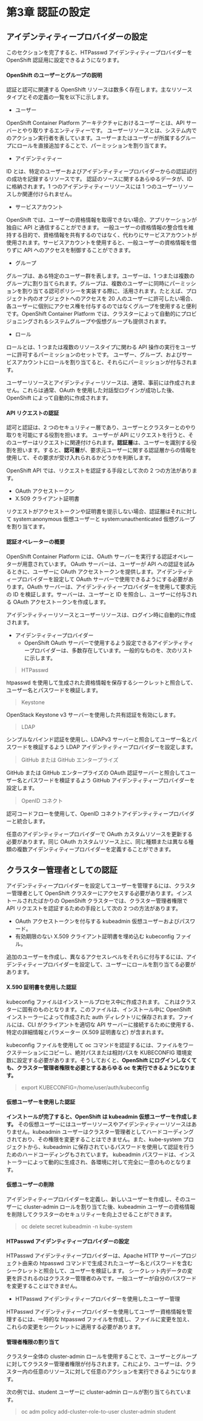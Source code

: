 # 第3章 認証の設定

## アイデンティティープロバイダーの設定

このセクションを完了すると、HTPasswd アイデンティティープロバイダーを OpenShift 認証用に設定できるようになります。 


#### OpenShift のユーザーとグループの説明

認証と認可に関連する OpenShift リソースは数多く存在します。主なリソースタイプとその定義の一覧を以下に示します。

- ユーザー

OpenShift Container Platform アーキテクチャにおけるユーザーとは、API サーバーとやり取りするエンティティーです。
ユーザーリソースとは、システム内でのアクション実行者を表しています。ユーザーまたはユーザーが所属するグループにロールを直接追加することで、パーミッションを割り当てます。 

- アイデンティティー

ID とは、特定のユーザーおよびアイデンティティープロバイダーからの認証試行の成功を記録するリソースです。
認証のソースに関するあらゆるデータが、ID に格納されます。1 つのアイデンティティーリソースには 1 つのユーザーリソースしか関連付けられません。 

- サービスアカウント

OpenShift では、ユーザーの資格情報を取得できない場合、アプリケーションが独自に API と通信することができます。
一般ユーザーの資格情報の整合性を維持する目的で、資格情報を共有するのではなく、代わりにサービスアカウントが使用されます。サービスアカウントを使用すると、一般ユーザーの資格情報を借りずに API へのアクセスを制御することができます。 

- グループ

グループは、ある特定のユーザー群を表します。ユーザーは、1 つまたは複数のグループに割り当てられます。グループは、複数のユーザーに同時にパーミッションを割り当てる認可ポリシーを実装する際に、活用されます。たとえば、プロジェクト内のオブジェクトへのアクセスを 20 人のユーザーに許可したい場合、各ユーザーに個別にアクセス権を付与するのではなくグループを使用すると便利です。OpenShift Container Platform では、クラスターによって自動的にプロビジョニングされるシステムグループや仮想グループも提供されます。 

- ロール

ロールとは、1 つまたは複数のリソースタイプに関わる API 操作の実行をユーザーに許可するパーミッションのセットです。
ユーザー、グループ、およびサービスアカウントにロールを割り当てると、それらにパーミッションが付与されます。 


ユーザーリソースとアイデンティティーリソースは、通常、事前には作成されません。これらは通常、OAuth を使用した対話型ログインが成功した後、OpenShift によって自動的に作成されます。 


#### API リクエストの認証

認可と認証は、2 つのセキュリティー層であり、ユーザーとクラスターとのやり取りを可能にする役割を担います。
ユーザーが API にリクエストを行うと、そのユーザーはリクエストに関連付けられます。**認証層**は、ユーザーを識別する役割を担います。すると、**認可層**が、要求元ユーザーに関する認証層からの情報を使用して、その要求が受け入れられるかどうかを判断します。

OpenShift API では、リクエストを認証する手段として次の 2 つの方法があります。

- OAuth アクセストークン
- X.509 クライアント証明書 

リクエストがアクセストークンや証明書を提示しない場合、認証層はそれに対して system:anonymous 仮想ユーザーと system:unauthenticated 仮想グループを割り当てます。


#### 認証オペレーターの概要

OpenShift Container Platform には、OAuth サーバーを実行する認証オペレーターが用意されています。
OAuth サーバーは、ユーザーが API への認証を試みるときに、ユーザーに OAuth アクセストークンを提供します。アイデンティティープロバイダーを設定して OAuth サーバーで使用できるようにする必要があります。OAuth サーバーは、アイデンティティープロバイダーを使用して要求元の ID を検証します。サーバーは、ユーザーと ID を照合し、ユーザーに付与される OAuth アクセストークンを作成します。

アイデンティティーリソースとユーザーリソースは、ログイン時に自動的に作成されます。 

- アイデンティティープロバイダー
    - OpenShift OAuth サーバーで使用するよう設定できるアイデンティティープロバイダーは、多数存在しています。一般的なものを、次のリストに示します。

> HTPasswd

htpasswd を使用して生成された資格情報を保存するシークレットと照合して、ユーザー名とパスワードを検証します。 

> Keystone

OpenStack Keystone v3 サーバーを使用した共有認証を有効にします。 

> LDAP

シンプルなバインド認証を使用し、LDAPv3 サーバーと照合してユーザー名とパスワードを検証するよう LDAP アイデンティティープロバイダーを設定します。 

> GitHub または GitHub エンタープライズ

GitHub または GitHub エンタープライズの OAuth 認証サーバーと照合してユーザー名とパスワードを検証するよう GitHub アイデンティティープロバイダーを設定します。 

> OpenID コネクト

認可コードフローを使用して、OpenID コネクトアイデンティティープロバイダーと統合します。 

任意のアイデンティティープロバイダーで OAuth カスタムリソースを更新する必要があります。同じ OAuth カスタムリソース上に、同じ種類または異なる種類の複数アイデンティティープロバイダーを定義することができます。


## クラスター管理者としての認証

アイデンティティープロバイダーを設定してユーザーを管理するには、クラスター管理者として OpenShift クラスターにアクセスする必要があります。インストールされたばかりの OpenShift クラスターでは、クラスター管理者権限で API リクエストを認証するための手段として次の 2 つの方法があります。

- OAuth アクセストークンを付与する kubeadmin 仮想ユーザーおよびパスワード。
- 有効期限のない X.509 クライアント証明書を埋め込む kubeconfig ファイル。 

追加のユーザーを作成し、異なるアクセスレベルをそれらに付与するには、アイデンティティープロバイダーを設定して、ユーザーにロールを割り当てる必要があります。 


#### X.590 証明書を使用した認証 

kubeconfig ファイルはインストールプロセス中に作成されます。
これはクラスターに固有のものとなります。このファイルは、インストール中に OpenShift インストーラーによって作成された auth ディレクトリに保存されます。ファイルには、CLI がクライアントを適切な API サーバーに接続するために使用する、特定の詳細情報とパラメーター (X.509 証明書など) が含まれます。 

kubeconfig ファイルを使用して oc コマンドを認証するには、ファイルをワークステーションにコピーし、絶対パスまたは相対パスを KUBECONFIG 環境変数に設定する必要があります。そうしておくと、**OpenShift にログインしなくても、クラスター管理者権限を必要とするあらゆる oc を実行できるようになります。**

> export KUBECONFIG=/home/user/auth/kubeconfig


#### 仮想ユーザーを使用した認証

**インストールが完了すると、OpenShift は kubeadmin 仮想ユーザーを作成します。**
その仮想ユーザーにはユーザーリソースやアイデンティティーリソースはありません。kubeadmin ユーザーはクラスター管理者としてハードコーディングされており、その権限を変更することはできません。また、kube-system プロジェクトから、kubeadmin に保存されているパスワードを使用して認証を行うためのハードコーディングもされています。
kubeadmin パスワードは、インストーラーによって動的に生成され、各環境に対して完全に一意のものとなります。


#### 仮想ユーザーの削除 

アイデンティティープロバイダーを定義し、新しいユーザーを作成し、そのユーザーに cluster-admin ロールを割り当てた後、kubeadmin ユーザーの資格情報を削除してクラスターのセキュリティーを向上させることができます。

> oc delete secret kubeadmin -n kube-system


#### HTPasswd アイデンティティープロバイダーの設定 

HTPasswd アイデンティティープロバイダーは、Apache HTTP サーバープロジェクト由来の htpasswd コマンドで生成されたユーザー名とパスワードを含むシークレットと照合して、ユーザーを検証します。
シークレット内データの変更を許されるのはクラスター管理者のみです。一般ユーザーが自分のパスワードを変更することはできません。 

- HTPasswd アイデンティティープロバイダーを使用したユーザー管理

HTPasswd アイデンティティープロバイダーを使用してユーザー資格情報を管理するには、一時的な htpasswd ファイルを作成し、ファイルに変更を加え、これらの変更をシークレットに適用する必要があります。 


#### 管理者権限の割り当て

クラスター全体の cluster-admin ロールを使用することで、ユーザーとグループに対してクラスター管理者権限が付与されます。これにより、ユーザーは、クラスター内の任意のリソースに対して任意のアクションを実行できるようになります。

次の例では、student ユーザーに cluster-admin ロールが割り当てられています。

> oc adm policy add-cluster-role-to-user cluster-admin student